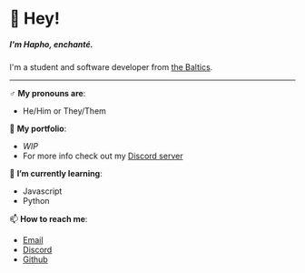 # 👋 Hey!</h1>
##### I'm Hapho, enchanté.
I'm a student and software developer from [the Baltics](https://simple.wikipedia.org/wiki/Baltic_states).

---
♂️ **My pronouns are**:
- He/Him or They/Them

:eyes: **My portfolio**:
- *WIP*
- For more info check out my [Discord server](https://discord.gg/XVWeU98fR3)
 
:seedling: **I’m currently learning**:
- Javascript
- Python

:mailbox: **How to reach me**:
- [Email](mailto:haphosm@gmail.com)
- [Discord](https://discord.gg/XVWeU98fR3)
- [Github](https://github.com/Haphosm)




<!---
Haphosm/Haphosm is a ✨ special ✨ repository because its `README.md` (this file) appears on your GitHub profile.
You can click the Preview link to take a look at your changes.
--->


<!--
**Haphosm/Haphosm** is a ✨ _special_ ✨ repository because its `README.md` (this file) appears on your GitHub profile.

Here are some ideas to get you started:

- 🔭 I’m currently working on ...
- 🌱 I’m currently learning ...
- 👯 I’m looking to collaborate on ...
- 🤔 I’m looking for help with ...
- 💬 Ask me about ...
- 📫 How to reach me: ...
- 😄 Pronouns: ...
- ⚡ Fun fact: ...
-->

